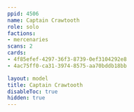 ```yaml
---
ppid: 4506
name: Captain Crawtooth
role: solo
factions:
- mercenaries
scans: 2
cards:
- 4f85efef-4297-36f3-8739-0ef3104292e8
- 4ac75ff0-ca31-3974-8575-aa70bddb18bb

layout: model
title: Captain Crawtooth
disableToc: true
hidden: true
---
```


